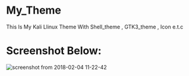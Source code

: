 # My_Theme
This Is My Kali  Llinux Theme With Shell_theme , GTK3_theme , Icon e.t.c

# Screenshot Below:
![screenshot from 2018-02-04 11-22-42](https://user-images.githubusercontent.com/36133617/35781422-d49fe9fe-09e1-11e8-860f-e6765b669d78.png)
